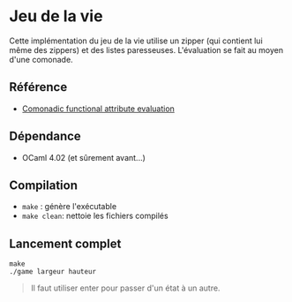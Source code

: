 # Jeu de la vie
Cette implémentation du jeu de la vie utilise un zipper (qui contient
lui même des zippers) et des listes paresseuses. L'évaluation se fait
au moyen d'une comonade.

## Référence

*   [Comonadic functional attribute evaluation](http://www.cs.ioc.ee/tfp-icfp-gpce05/tfp-proc/03num.pdf)

## Dépendance

*   OCaml 4.02 (et sûrement avant...)

## Compilation

*   `make` : génère l'exécutable
*   `make clean`: nettoie les fichiers compilés

## Lancement complet

```
make
./game largeur hauteur
```
> Il faut utiliser enter pour passer d'un état à un autre.

